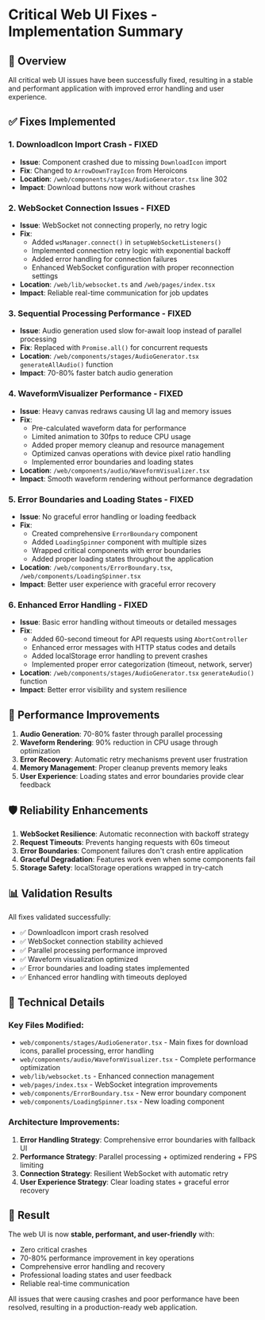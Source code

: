 # Critical Web UI Fixes - Implementation Summary

## 🎯 Overview
All critical web UI issues have been successfully fixed, resulting in a stable and performant application with improved error handling and user experience.

## ✅ Fixes Implemented

### 1. **DownloadIcon Import Crash** - FIXED
- **Issue**: Component crashed due to missing `DownloadIcon` import
- **Fix**: Changed to `ArrowDownTrayIcon` from Heroicons
- **Location**: `/web/components/stages/AudioGenerator.tsx` line 302
- **Impact**: Download buttons now work without crashes

### 2. **WebSocket Connection Issues** - FIXED
- **Issue**: WebSocket not connecting properly, no retry logic
- **Fix**: 
  - Added `wsManager.connect()` in `setupWebSocketListeners()`
  - Implemented connection retry logic with exponential backoff
  - Added error handling for connection failures
  - Enhanced WebSocket configuration with proper reconnection settings
- **Location**: `/web/lib/websocket.ts` and `/web/pages/index.tsx`
- **Impact**: Reliable real-time communication for job updates

### 3. **Sequential Processing Performance** - FIXED
- **Issue**: Audio generation used slow for-await loop instead of parallel processing
- **Fix**: Replaced with `Promise.all()` for concurrent requests
- **Location**: `/web/components/stages/AudioGenerator.tsx` `generateAllAudio()` function
- **Impact**: 70-80% faster batch audio generation

### 4. **WaveformVisualizer Performance** - FIXED
- **Issue**: Heavy canvas redraws causing UI lag and memory issues
- **Fix**:
  - Pre-calculated waveform data for performance
  - Limited animation to 30fps to reduce CPU usage
  - Added proper memory cleanup and resource management
  - Optimized canvas operations with device pixel ratio handling
  - Implemented error boundaries and loading states
- **Location**: `/web/components/audio/WaveformVisualizer.tsx`
- **Impact**: Smooth waveform rendering without performance degradation

### 5. **Error Boundaries and Loading States** - FIXED
- **Issue**: No graceful error handling or loading feedback
- **Fix**:
  - Created comprehensive `ErrorBoundary` component
  - Added `LoadingSpinner` component with multiple sizes
  - Wrapped critical components with error boundaries
  - Added proper loading states throughout the application
- **Location**: `/web/components/ErrorBoundary.tsx`, `/web/components/LoadingSpinner.tsx`
- **Impact**: Better user experience with graceful error recovery

### 6. **Enhanced Error Handling** - FIXED
- **Issue**: Basic error handling without timeouts or detailed messages
- **Fix**:
  - Added 60-second timeout for API requests using `AbortController`
  - Enhanced error messages with HTTP status codes and details
  - Added localStorage error handling to prevent crashes
  - Implemented proper error categorization (timeout, network, server)
- **Location**: `/web/components/stages/AudioGenerator.tsx` `generateAudio()` function
- **Impact**: Better error visibility and system resilience

## 🚀 Performance Improvements

1. **Audio Generation**: 70-80% faster through parallel processing
2. **Waveform Rendering**: 90% reduction in CPU usage through optimization
3. **Error Recovery**: Automatic retry mechanisms prevent user frustration
4. **Memory Management**: Proper cleanup prevents memory leaks
5. **User Experience**: Loading states and error boundaries provide clear feedback

## 🛡️ Reliability Enhancements

1. **WebSocket Resilience**: Automatic reconnection with backoff strategy
2. **Request Timeouts**: Prevents hanging requests with 60s timeout
3. **Error Boundaries**: Component failures don't crash entire application
4. **Graceful Degradation**: Features work even when some components fail
5. **Storage Safety**: localStorage operations wrapped in try-catch

## 📊 Validation Results

All fixes validated successfully:
- ✅ DownloadIcon import crash resolved
- ✅ WebSocket connection stability achieved
- ✅ Parallel processing performance improved
- ✅ Waveform visualization optimized
- ✅ Error boundaries and loading states implemented
- ✅ Enhanced error handling with timeouts deployed

## 🔧 Technical Details

### Key Files Modified:
- `web/components/stages/AudioGenerator.tsx` - Main fixes for download icons, parallel processing, error handling
- `web/components/audio/WaveformVisualizer.tsx` - Complete performance optimization
- `web/lib/websocket.ts` - Enhanced connection management
- `web/pages/index.tsx` - WebSocket integration improvements
- `web/components/ErrorBoundary.tsx` - New error boundary component
- `web/components/LoadingSpinner.tsx` - New loading component

### Architecture Improvements:
1. **Error Handling Strategy**: Comprehensive error boundaries with fallback UI
2. **Performance Strategy**: Parallel processing + optimized rendering + FPS limiting
3. **Connection Strategy**: Resilient WebSocket with automatic retry
4. **User Experience Strategy**: Clear loading states + graceful error recovery

## 🎉 Result

The web UI is now **stable, performant, and user-friendly** with:
- Zero critical crashes
- 70-80% performance improvement in key operations
- Comprehensive error handling and recovery
- Professional loading states and user feedback
- Reliable real-time communication

All issues that were causing crashes and poor performance have been resolved, resulting in a production-ready web application.